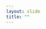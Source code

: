 ```yaml
---
layout: slide
title: ""
---
```


<section data-background-image="assets/images/Slide58.png" data-background-size="90%" data-background-position="center"></section>
